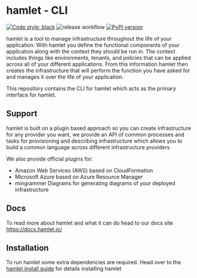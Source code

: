 # hamlet - CLI

[![Code style: black](https://img.shields.io/badge/code%20style-black-000000.svg)](https://github.com/psf/black)
![release workflow](https://github.com/hamlet-io/executor-python/actions/workflows/release.yml/badge.svg)
[![PyPI version](https://badge.fury.io/py/hamlet.svg)](https://badge.fury.io/py/hamlet)

hamlet is a tool to manage infrastructure throughout the life of your application. With hamlet you define the functional components of your application along with the context they should be run in. The context includes things like environments, tenants, and policies that can be applied across all of your different applications.
From this information hamlet then creates the infrastructure that will perform the function you have asked for and manages it over the life of your application.

This repository contains the CLI for hamlet which acts as the primary interface for hamlet.

## Support

hamlet is built on a plugin based approach so you can create infrastructure for any provider you want, we provide an API of common processes and tasks for provisioning and describing infrastructure which allows you to build a common language across different infrastructure providers

We also provide official plugins for:

- Amazon Web Services (AWS) based on CloudFormation
- Microsoft Azure based on Azure Resource Manager
- mingrammer Diagrams for generating diagrams of your deployed infrastructure

## Docs

To read more about hamlet and what it can do head to our docs site https://docs.hamlet.io/

## Installation

To run hamlet some extra dependencies are required. Head over to the [hamlet install guide](https://docs.hamlet.io/getting-started/install) for details installing hamlet
